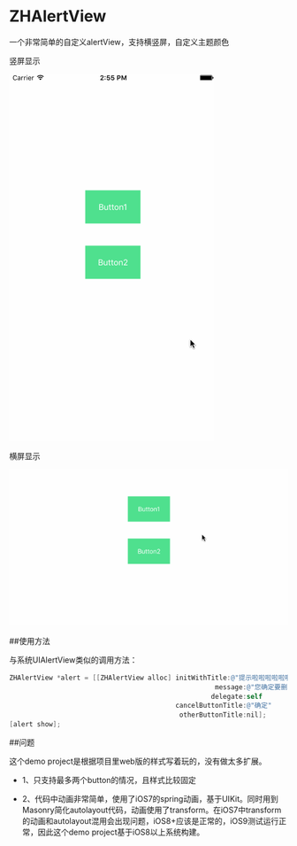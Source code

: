 # ZHAlertView

一个非常简单的自定义alertView，支持横竖屏，自定义主题颜色

竖屏显示

![image](https://github.com/mrarronz/ZHAlertView/raw/master/Screenshot/portrait.gif)

横屏显示

![image](https://github.com/mrarronz/ZHAlertView/raw/master/Screenshot/landscape.gif)


##使用方法

与系统UIAlertView类似的调用方法：

```objective-c
ZHAlertView *alert = [[ZHAlertView alloc] initWithTitle:@"提示啦啦啦啦啦啦啦"
                                                    message:@"您确定要删除吗？删除后将无法恢复"
                                                   delegate:self
                                          cancelButtonTitle:@"确定"
                                           otherButtonTitle:nil];
[alert show];
```

##问题

这个demo project是根据项目里web版的样式写着玩的，没有做太多扩展。

* 1、只支持最多两个button的情况，且样式比较固定

* 2、代码中动画非常简单，使用了iOS7的spring动画，基于UIKit。同时用到Masonry简化autolayout代码，动画使用了transform。在iOS7中transform的动画和autolayout混用会出现问题，iOS8+应该是正常的，iOS9测试运行正常，因此这个demo project基于iOS8以上系统构建。

